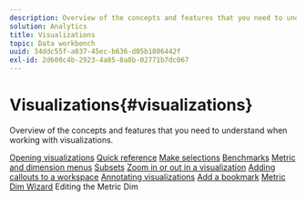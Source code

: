 ```yaml
---
description: Overview of the concepts and features that you need to understand when working with visualizations.
solution: Analytics
title: Visualizations
topic: Data workbench
uuid: 34ddc55f-a037-45ec-b636-d05b1806442f
exl-id: 2d600c4b-2923-4a85-8a8b-02771b7dc067
---
```

# Visualizations{#visualizations}

Overview of the concepts and features that you need to understand when working with visualizations.

[Opening visualizations](https://docs.adobe.com/content/help/en/data-workbench/using/client/visualizations/c-open-vis.html)
[Quick reference](https://docs.adobe.com/content/help/en/data-workbench/using/client/visualizations/c-qk-ref.html)
[Make selections](https://docs.adobe.com/content/help/en/data-workbench/using/client/visualizations/make-selections/c-sel-vis.html)
[Benchmarks](https://docs.adobe.com/content/help/en/data-workbench/using/client/visualizations/c-ustd-benchmks.html)
[Metric and dimension menus](https://docs.adobe.com/content/help/en/data-workbench/using/client/visualizations/c-met-dim-menus.html)
[Subsets](https://docs.adobe.com/content/help/en/data-workbench/using/client/visualizations/subsets/c-wk-subsets.html)
[Zoom in or out in a visualization](https://docs.adobe.com/content/help/en/data-workbench/using/client/visualizations/c-zoom-vis.html)
[Adding callouts to a workspace](https://docs.adobe.com/content/help/en/data-workbench/using/client/visualizations/c-call-wkspc.html)
[Annotating visualizations](https://docs.adobe.com/content/help/en/data-workbench/using/client/visualizations/c-present-layer.html)
[Add a bookmark](https://docs.adobe.com/content/help/en/data-workbench/using/client/visualizations/c-bookmark-about.html)
[Metric Dim Wizard](https://docs.adobe.com/content/help/en/data-workbench/using/client/visualizations/dwb-create-metricdim.html)
Editing the Metric Dim

